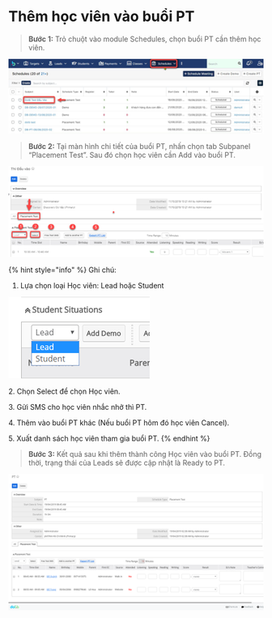 # Thêm học viên vào buổi PT

> **Bước 1:** Trỏ chuột vào module Schedules, chọn buổi PT cần thêm học viên.&#x20;

![](<../../../.gitbook/assets/Schedule4 (1).jpg>)

> **Bước 2:** Tại màn hình chi tiết của buổi PT, nhấn chọn tab Subpanel “Placement Test”. Sau đó chọn học viên cần Add vào buổi PT.

![](../../../.gitbook/assets/ThemPT2.png)

{% hint style="info" %}
Ghi chú:

1. Lựa chọn loại Học viên: Lead hoặc Student

<img src="../../../.gitbook/assets/ThemDemo3.png" alt="" data-size="original">&#x20;

2\. Chọn Select để chọn Học viên.

3\. Gửi SMS cho học viên nhắc nhở thì PT.

4\. Thêm vào buổi PT khác (Nếu buổi PT hôm đó học viên Cancel).

5\. Xuất danh sách học viên tham gia buổi PT.
{% endhint %}

> **Bước 3:** Kết quả sau khi thêm thành công Học viên vào buổi PT. Đồng thời, trạng thái của Leads sẽ được cập nhật là Ready to PT.

![](<../../../.gitbook/assets/ThemPT4 (1).png>)

